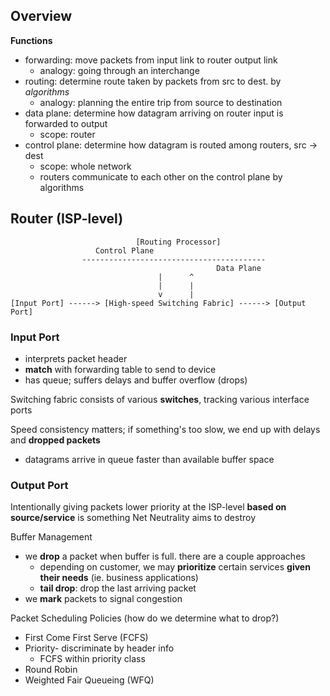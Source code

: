 ## Overview
__Functions__
- forwarding: move packets from input link to router output link
	- analogy: going through an interchange
- routing: determine route taken by packets from src to dest. by *algorithms*
	- analogy: planning the entire trip from source to destination
- data plane: determine how datagram arriving on router input is forwarded to output
	- scope: router
- control plane: determine how datagram is routed among routers, src -> dest
	- scope: whole network
	- routers communicate to each other on the control plane by algorithms

## Router (ISP-level)
```
                            [Routing Processor]
	               Control Plane
                -----------------------------------------
                                              Data Plane
                                 |      ^
                                 |      |
                                 v      |
[Input Port] ------> [High-speed Switching Fabric] ------> [Output Port]
```
### Input Port
- interprets packet header
- **match** with forwarding table to send to device
- has queue; suffers delays and buffer overflow (drops)

Switching fabric consists of various **switches**, tracking various interface ports

Speed consistency matters; if something's too slow, we end up with delays and **dropped packets**
- datagrams arrive in queue faster than available buffer space

### Output Port
Intentionally giving packets lower priority at the ISP-level **based on source/service** is something Net Neutrality aims to destroy

Buffer Management
- we **drop** a packet when buffer is full. there are a couple approaches
	- depending on customer, we may **prioritize** certain services **given their needs** (ie. business applications)
	- **tail drop**: drop the last arriving packet
- we **mark** packets to signal congestion

Packet Scheduling Policies (how do we determine what to drop?)
- First Come First Serve (FCFS)
- Priority- discriminate by header info
	- FCFS within priority class
- Round Robin
- Weighted Fair Queueing (WFQ)



